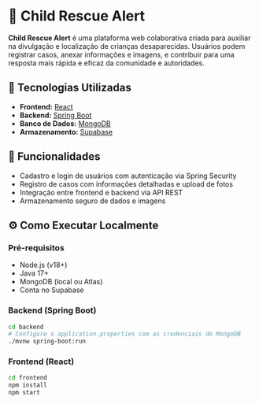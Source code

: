 # 👶 Child Rescue Alert

**Child Rescue Alert** é uma plataforma web colaborativa criada para auxiliar na divulgação e localização de crianças desaparecidas. Usuários podem registrar casos, anexar informações e imagens, e contribuir para uma resposta mais rápida e eficaz da comunidade e autoridades.

## 🚀 Tecnologias Utilizadas

- **Frontend:** [React](https://reactjs.org/)
- **Backend:** [Spring Boot](https://spring.io/projects/spring-boot)
- **Banco de Dados:** [MongoDB](https://www.mongodb.com/)
- **Armazenamento:** [Supabase](https://supabase.com/)

## 📸 Funcionalidades

- Cadastro e login de usuários com autenticação via Spring Security
- Registro de casos com informações detalhadas e upload de fotos
- Integração entre frontend e backend via API REST
- Armazenamento seguro de dados e imagens

## ⚙️ Como Executar Localmente

### Pré-requisitos

- Node.js (v18+)
- Java 17+
- MongoDB (local ou Atlas)
- Conta no Supabase

### Backend (Spring Boot)

```bash
cd backend
# Configure o application.properties com as credenciais do MongoDB
./mvnw spring-boot:run

```

### Frontend (React)

```bash
cd frontend
npm install
npm start
```
